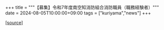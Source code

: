 +++
title = """【募集】令和7年度南空知消防組合消防職員（職務経験者）"""
date = 2024-08-05T10:00:00+09:00
tags = ["kuriyama","news"]
+++


[[source]](https://www.town.kuriyama.hokkaido.jp/soshiki/21/28379.html)
